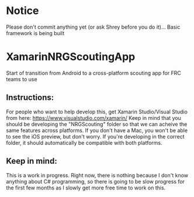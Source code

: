 # Notice
Please don't commit anything yet (or ask Shrey before you do it)... Basic framework is being built


# XamarinNRGScoutingApp
Start of transition from Android to a cross-platform scouting app for FRC teams to use
## Instructions:
For people who want to help develop this, get Xamarin Studio/Visual Studio from here: https://www.visualstudio.com/xamarin/ Keep in mind that you should be developing the "NRGScouting" folder so that we can acheive the same features across platforms. If you don't have a Mac, you won't be able to see the iOS preview, but don't worry. If you're developing in the correct folder, it should automatically be compatible with both platforms.

## Keep in mind:
This is a work in progress. Right now, there is nothing because I don't know anything about C# programming, so there is going to be slow progress for the first few months as I slowly get more free time to work on this. 
